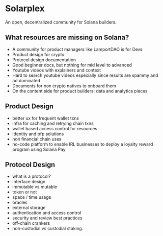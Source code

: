 # Solarplex
An open, decentralized community for Solana builders.

## What resources are missing on Solana?

- A community for product managers like LamportDAO is for Devs
- Product design for crypto
- Protocol design documentation
- Good beginner docs, but nothing for mid level to advanced
- Youtube videos with explainers and context
- Hard to search youtube videos especially since results are spammy and ad dominated
- Documents for non crypto natives to onboard them
- On the content side for product builders: data and analytics pieces

## Product Design
- better ux for frequent wallet txns
- infra for caching and retrying chain txns
- wallet based access control for resources
- identity and pfp solutions
- non financial chain uses
- no-code platform to enable IRL businesses to deploy a loyalty reward program using Solana Pay


## Protocol Design
- what is a protocol?
- interface design
- immutable vs mutable
- token or not
- space / time usage
- oracles
- external storage
- authentication and access control
- security and review best practices
- off-chain crankers
- non-custodial vs custodial staking.



